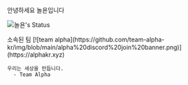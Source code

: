 안녕하세요 놀욘입니다

![놀욘's Status](https://github-readme-stats.vercel.app/api?username=noryonkr&show_icons=true)

<p>
소속된 팀
  [![team alpha](https://github.com/team-alpha-kr/img/blob/main/alpha%20discord%20join%20banner.png)](https://alphakr.xyz)  
<p><code>우리는 세상을 만듭니다.
  - Team Alpha
  </code>
